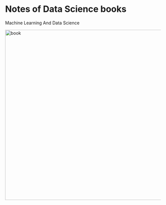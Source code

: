 # Notes of Data Science books
Machine Learning And Data Science 

<img src="https://dynamic.indigoimages.ca/v1/books/books/1491912057/1.jpg?quality=85&width=380&maxheight=515&sale=0?" title="book" width="550" />
